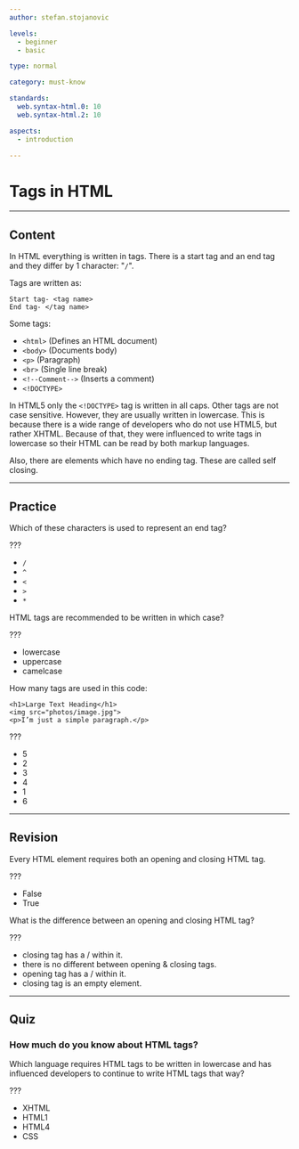```yaml
---
author: stefan.stojanovic

levels:
  - beginner
  - basic

type: normal

category: must-know

standards:
  web.syntax-html.0: 10
  web.syntax-html.2: 10

aspects:
  - introduction

---
```


# Tags in HTML

---

## Content

In HTML everything is written in tags.
There is a start tag and an end tag and they differ by 1 character: "`/`".

Tags are written as:

```
Start tag- <tag name>
End tag- </tag name>
```

Some tags:

- `<html>` (Defines an HTML document)
- `<body>` (Documents body)
- `<p>` (Paragraph)
- `<br>` (Single line break)
- `<!--Comment-->` (Inserts a comment)
- `<!DOCTYPE>`

In HTML5 only the `<!DOCTYPE>` tag is written in all caps.
Other tags are not case sensitive. However, they are usually written in lowercase.
This is because there is a wide range of developers who do not use HTML5, but rather XHTML. Because of that, they were influenced to write tags in lowercase so their HTML can be read by both markup languages.

Also, there are elements which have no ending tag. These are called self closing.

---

## Practice

Which of these characters is used to represent an end tag?

???

- `/`
- `^`
- `<`
- `>`
- `*`

HTML tags are recommended to be written in which case?

???

- lowercase
- uppercase
- camelcase

How many tags are used in this code:

```
<h1>Large Text Heading</h1>
<img src="photos/image.jpg">
<p>I’m just a simple paragraph.</p>
```

???

- 5
- 2
- 3
- 4
- 1
- 6

---

## Revision

Every HTML element requires both an opening and closing HTML tag.

???

- False
- True

What is the difference between an opening and closing HTML tag?

???

- closing tag has a / within it.
- there is no different between opening & closing tags.
- opening tag has a / within it.
- closing tag is an empty element.

---

## Quiz

### How much do you know about HTML tags?

Which language requires HTML tags to be written in lowercase and has influenced developers to continue to write HTML tags that way?

???

- XHTML
- HTML1
- HTML4
- CSS

